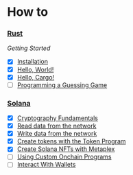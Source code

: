 # How to
### [Rust](https://rust-book.cs.brown.edu)

*Getting Started*
- [x] [Installation](https://rust-book.cs.brown.edu/ch01-01-installation.html)
- [x] [Hello, World!](https://rust-book.cs.brown.edu/ch01-02-hello-world.html)
- [x] [Hello, Cargo!](https://rust-book.cs.brown.edu/ch01-03-hello-cargo.html)
- [ ] [Programming a Guessing Game](https://rust-book.cs.brown.edu/ch02-00-guessing-game-tutorial.html)

### [Solana](https://www.soldev.app/course)

- [x] [Cryptography Fundamentals](https://www.soldev.app/course/intro-to-cryptography)
- [x] [Read data from the network](https://www.soldev.app/course/intro-to-reading-data)
- [x] [Write data from the network](https://www.soldev.app/course/intro-to-writing-data)
- [x] [Create tokens with the Token Program](https://www.soldev.app/course/token-program)
- [x] [Create Solana NFTs with Metaplex](https://www.soldev.app/course/nfts-with-metaplex)
- [ ] [Using Custom Onchain Programs](https://www.soldev.app/course/intro-to-custom-on-chain-programs)
- [ ] [Interact With Wallets](https://www.soldev.app/course/interact-with-wallets)
